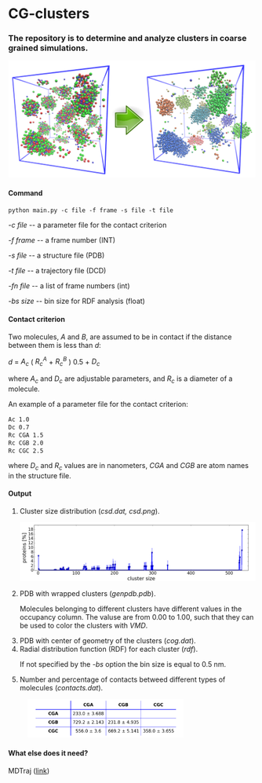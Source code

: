 # CG-clusters

### The repository is to determine and analyze clusters in coarse grained simulations.

![alt text](https://github.com/Aksonik/cg-clusters/blob/master/scheme.png)


#### Command

```
python main.py -c file -f frame -s file -t file
```

*-c file* -- a parameter file for the contact criterion

*-f frame* -- a frame number (INT)

*-s file* -- a structure file (PDB)

*-t file* -- a trajectory file (DCD)

*-fn file* -- a list of frame numbers (int)

*-bs size* -- bin size for RDF analysis (float)

#### Contact criterion

Two molecules, *A* and *B*, are assumed to be in contact if the distance between them is less than *d*:

*d* = *A<sub>c</sub>* ( *R<sub>c</sub><sup>A</sup>* + *R<sub>c</sub><sup>B</sup>* ) 0.5 + *D<sub>c</sub>*

where *A<sub>c</sub>* and *D<sub>c</sub>* are adjustable parameters, and *R<sub>c</sub>* is a diameter of a molecule.

An example of a parameter file for the contact criterion:

```
Ac 1.0
Dc 0.7
Rc CGA 1.5
Rc CGB 2.0
Rc CGC 2.5
```

where *D<sub>c</sub>* and *R<sub>c</sub>* values are in nanometers, 
*CGA* and *CGB* are atom names in the structure file.

#### Output

<ol>
<li>Cluster size distribution (<i>csd.dat, csd.png</i>).
</li>

![alt text](https://github.com/Aksonik/cg-clusters/blob/master/csd.png)

<li>PDB with wrapped clusters (<i>genpdb.pdb</i>).

Molecules belonging to different clusters have different values in the occupancy column.
The valuse are from 0.00 to 1.00, such that they can be used to color the clusters with <i>VMD</i>.
</li>

<li>PDB with center of geometry of the clusters (<i>cog.dat</i>).</li>
<li>Radial distribution function (RDF) for each cluster (<i>rdf</i>).

If not specified by the *-bs* option the bin size is equal to 0.5 nm.
</li>

<li>Number and percentage of contacts betweed different types of molecules (<i>contacts.dat</i>).</li>
</ol>



<figure>
<img src="https://github.com/Aksonik/cg-clusters/blob/master/contacts.png" width="75%" alt="" >
</figure>

<!-- {:height="700px" width="400px"} -->

#### What else does it need?

MDTraj ([link](http://mdtraj.org))
